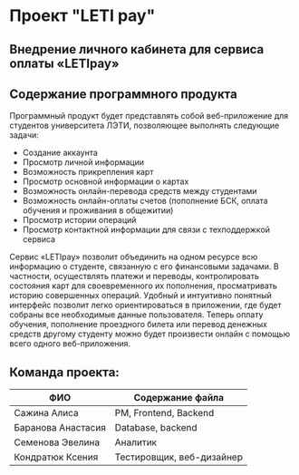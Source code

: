 Проект "LETI pay"
=====================


Внедрение личного кабинета для сервиса оплаты «LETIpay» 
-----------------------------------

Содержание программного продукта
-----------------------------------


Программный продукт будет представлять собой веб-приложение для студентов университета ЛЭТИ, позволяющее выполнять следующие задачи:
* Создание аккаунта 
* Просмотр личной информации
* Возможность прикрепления карт 
* Просмотр основной информации о картах
* Возможность онлайн-перевода средств между студентами
* Возможность онлайн-оплаты счетов (пополнение БСК, оплата обучения и проживания в общежитии)
* Просмотр истории операций
* Просмотр контактной информации для связи с техподдержкой сервиса



Сервис «LETIpay» позволит объединить на одном ресурсе всю информацию о студенте, связанную с его финансовыми задачами. В частности, осуществлять платежи и переводы, контролировать состояния карт для своевременного их пополнения, просматривать историю совершенных операций. Удобный и интуитивно понятный интерфейс позволит легко ориентироваться в приложении, где будет собраны все необходимые данные пользователя. Теперь оплату обучения, пополнение проездного билета или перевод денежных средств другому студенту можно будет произвести онлайн с помощью всего одного веб-приложения.



Команда проекта:
-----------------------------------

ФИО                  | Содержание файла
----------------     |----------------------
Сажина Алиса         | PM, Frontend, Backend
Баранова Анастасия   | Database, backend
Семенова Эвелина     | Аналитик
Кондратюк Ксения     | Тестировщик, веб-дизайнер

